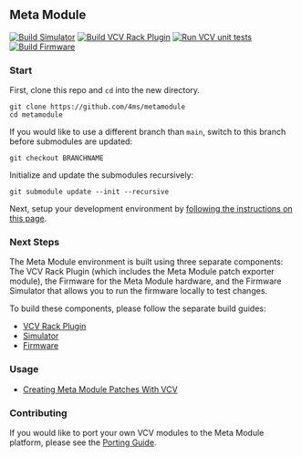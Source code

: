 ## Meta Module

[![Build Simulator](https://github.com/4ms/metamodule/actions/workflows/build_simulator.yml/badge.svg)](https://github.com/4ms/metamodule/actions/workflows/build_simulator.yml)
[![Build VCV Rack Plugin](https://github.com/4ms/metamodule/actions/workflows/build_vcv_plugin.yml/badge.svg)](https://github.com/4ms/metamodule/actions/workflows/build_vcv_plugin.yml)
[![Run VCV unit tests](https://github.com/4ms/metamodule/actions/workflows/run_vcv_tests.yml/badge.svg)](https://github.com/4ms/metamodule/actions/workflows/run_vcv_tests.yml)
[![Build Firmware](https://github.com/4ms/metamodule/actions/workflows/build_test_firmware.yml/badge.svg)](https://github.com/4ms/metamodule/actions/workflows/build_test_firmware.yml)

### Start

First, clone this repo and `cd` into the new directory.

```
git clone https://github.com/4ms/metamodule
cd metamodule
```

If you would like to use a different branch than `main`, switch to this branch before submodules are updated:

```
git checkout BRANCHNAME
```

Initialize and update the submodules recursively:

```
git submodule update --init --recursive
```

Next, setup your development environment by [following the instructions on this page](./docs/Setup.md).

### Next Steps

The Meta Module environment is built using three separate components: The VCV Rack Plugin (which includes the Meta Module patch exporter module), the Firmware for the Meta Module hardware, and the Firmware Simulator that allows you to run the firmware locally to test changes.

To build these components, please follow the separate build guides:
- [VCV Rack Plugin](./vcv/README.md)
- [Simulator](./simulator/Building.md)
- [Firmware](./firmware/README.md)

### Usage

- [Creating Meta Module Patches With VCV](./docs/BasicVCVPatching.md)


### Contributing

If you would like to port your own VCV modules to the Meta Module platform, please see the [Porting Guide](./docs/Porting.md).

